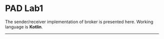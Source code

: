 PAD Lab1
===================


The sender/receiver implementation of broker is presented here. Working language is **Kotlin**. 

----------



